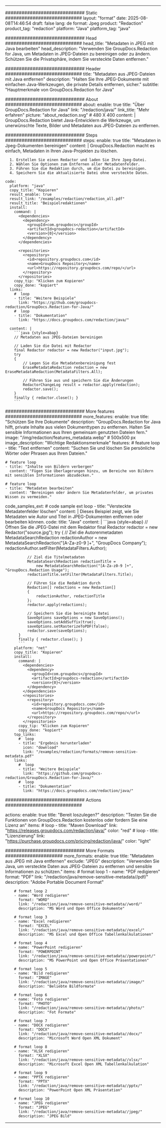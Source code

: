 
---
############################# Static ############################
layout: "format"
date:  2025-08-08T14:46:54
draft: false
lang: de
format: Jpeg
product: "Redaction"
product_tag: "redaction"
platform: "Java"
platform_tag: "java"

############################# Head ############################
head_title: "Metadaten in JPEG mit Java bearbeiten"
head_description: "Verwenden Sie GroupDocs.Redaction for Java, um Metadaten in JPEG-Dateien zu bereinigen oder zu ändern. Schützen Sie die Privatsphäre, indem Sie versteckte Daten entfernen."

############################# Header ############################
title: "Metadaten aus JPEG-Dateien mit Java entfernen" 
description: "Halten Sie Ihre JPEG-Dokumente mit einfachen Java-Werkzeugen, die private Details entfernen, sicher."
subtitle: "Hauptmerkmale von GroupDocs.Redaction for Java" 

############################# About ############################
about:
    enable: true
    title: "Über GroupDocs.Redaction for Java"
    link: "/redaction/java/"
    link_title: "Mehr erfahren"
    picture: "about_redaction.svg" # 480 X 400
    content: |
       GroupDocs.Redaction bietet Java-Entwicklern die Werkzeuge, um unerwünschte Texte, Bilder und Metadaten aus JPEG-Dateien zu entfernen.

############################# Steps ############################
steps:
    enable: true
    title: "Metadaten in Jpeg-Dokumenten bereinigen"
    content: |
      GroupDocs.Redaction macht es einfach, Metadaten in Ihren Java-Projekten zu löschen.
      
      1. Erstellen Sie einen Redactor und laden Sie Ihre Jpeg-Datei.
      2. Wählen Sie Optionen zum Entfernen aller Metadatenfelder.
      3. Führen Sie die Redaktion durch, um die Datei zu bereinigen.
      4. Speichern Sie die aktualisierte Datei ohne versteckte Daten.
   
    code:
      platform: "java"
      copy_title: "Kopieren"
      result_enable: true
      result_link: "/examples/redaction/redaction_all.pdf"
      result_title: "Beispielredaktionen"
      install:
        command: |
          <dependencies>
            <dependency>
              <groupId>com.groupdocs</groupId>
              <artifactId>groupdocs-redaction</artifactId>
              <version>{0}</version>
            </dependency>
          </dependencies>

          <repositories>
            <repository>
              <id>repository.groupdocs.com</id>
              <name>GroupDocs Repository</name>
              <url>https://repository.groupdocs.com/repo/</url>
            </repository>
          </repositories>
        copy_tip: "Klicken zum Kopieren"
        copy_done: "kopiert"
      links:
        #  loop
        - title: "Weitere Beispiele"
          link: "https://github.com/groupdocs-redaction/GroupDocs.Redaction-for-Java/"
        #  loop
        - title: "Dokumentation"
          link: "https://docs.groupdocs.com/redaction/java/"
          
      content: |
        ```java {style=abap}
        // Metadaten aus JPEG-Dateien bereinigen

        // Laden Sie die Datei mit Redactor
        final Redactor redactor = new Redactor("input.jpg");
        try
        {
            // Legen Sie die Metadatenbereinigung fest
            EraseMetadataRedaction redaction = new EraseMetadataRedaction(MetadataFilters.All);

            // Führen Sie aus und speichern Sie die Änderungen
            RedactorChangeLog result = redactor.apply(redaction);
            redactor.save();
        }
        finally { redactor.close(); }
        ```            


############################# More features ############################
more_features:
  enable: true
  title: "Schützen Sie Ihre Dokumente"
  description: "GroupDocs.Redaction for Java hilft, private Inhalte aus vielen Dokumenttypen zu entfernen. Halten Sie sensible Informationen aus Ihren gemeinsam genutzten Dateien fern."
  image: "/img/redaction/features_metadata.webp" # 500x500 px
  image_description: "Wichtige Redaktionsmerkmale"
  features:
    # feature loop
    - title: "Text entfernen"
      content: "Suchen Sie und löschen Sie persönliche Wörter oder Phrasen aus Ihren Dateien."

    # feature loop
    - title: "Inhalte von Bildern verbergen"
      content: "Fügen Sie Überlagerungen hinzu, um Bereiche von Bildern mit sensiblen Informationen abzudecken."

    # feature loop
    - title: "Metadaten bearbeiten"
      content: "Bereinigen oder ändern Sie Metadatenfelder, um privates Wissen zu vermeiden."
      
  code_samples_ext:
    # code sample ext loop
    - title: "Versteckte Metadatenfelder löschen"
      content: |
        Dieses Beispiel zeigt, wie Sie Metadaten wie Autor und Titel in JPEG-Dokumenten entfernen oder bearbeiten können.
      code:
        title: "Java"
        content: |
          ```java {style=abap}
          //  Öffnen Sie die JPEG-Datei mit dem Redaktor
          final Redactor redactor = new Redactor("source.jpg");
          try
          {
              // Ziel die Autorenmetadaten
              MetadataSearchRedaction redactionAuthor = 
                  new MetadataSearchRedaction("[A-Za-z0-9 ]+", "GroupDocs Company");
              redactionAuthor.setFilter(MetadataFilters.Author);

              // Ziel die Titelmetadaten
              MetadataSearchRedaction redactionTitle = 
                  new MetadataSearchRedaction("[A-Za-z0-9 ]+", "GroupDocs.Redaction Usage");
              redactionTitle.setFilter(MetadataFilters.Title);

              // Führen Sie die Redaktion durch
              Redaction[] redactions = new Redaction[]
              {
                  redactionAuthor, redactionTitle
              };
              redactor.apply(redactions);

              // Speichern Sie die bereinigte Datei
              SaveOptions saveOptions = new SaveOptions();
              saveOptions.setAddSuffix(true);
              saveOptions.setRasterizeToPDF(false);
              redactor.save(saveOptions);
          }
          finally { redactor.close(); }
          ```
        platform: "net"
        copy_title: "Kopieren"
        install:
          command: |
            <dependencies>
              <dependency>
                <groupId>com.groupdocs</groupId>
                <artifactId>groupdocs-redaction</artifactId>
                <version>{0}</version>
              </dependency>
            </dependencies>
            <repositories>
              <repository>
                <id>repository.groupdocs.com</id>
                <name>GroupDocs Repository</name>
                <url>https://repository.groupdocs.com/repo/</url>
              </repository>
            </repositories>
          copy_tip: "Klicken zum Kopieren"
          copy_done: "kopiert"
        top_links:
          #  loop
          - title: "Ergebnis herunterladen"
            icon: "download"
            link: "/examples/redaction/formats/remove-sensitive-metadata.pdf"
        links:
          #  loop
          - title: "Weitere Beispiele"
            link: "https://github.com/groupdocs-redaction/GroupDocs.Redaction-for-Java/"
          #  loop
          - title: "Dokumentation"
            link: "https://docs.groupdocs.com/redaction/java/"


############################# Actions ############################

actions:
  enable: true
  title: "Bereit loszulegen?"
  description: "Testen Sie die Funktionen von GroupDocs.Redaction kostenlos oder fordern Sie eine Lizenz an"
  items:
    #  loop
    - title: "Maven Download"
      link: "https://releases.groupdocs.com/redaction/java/"
      color: "red"
        #  loop
    - title: "Lizenzierung"
      link: "https://purchase.groupdocs.com/pricing/redaction/java/"
      color: "light"


############################# More Formats #####################
more_formats:
    enable: true
    title: "Metadaten aus JPEG mit Java entfernen"
    exclude: "JPEG"
    description: "Verwenden Sie Java, um versteckte Daten aus JPEG-Dateien zu entfernen und sensible Informationen zu schützen."
    items: 
        # format loop 1
        - name: "PDF redigieren"
          format: "PDF"
          link: "/redaction/java/remove-sensitive-metadata//pdf/"
          description: "Adobe Portable Document Format"

        # format loop 2
        - name: "Word redigieren"
          format: "WORD"
          link: "/redaction/java/remove-sensitive-metadata//word/"
          description: "MS Word und Open Office Dokumente"
          
        # format loop 3
        - name: "Excel redigieren"
          format: "EXCEL"
          link: "/redaction/java/remove-sensitive-metadata//excel/"
          description: "MS Excel und Open Office Tabellenkalkulationen"

        # format loop 4
        - name: "PowerPoint redigieren"
          format: "POWERPOINT"
          link: "/redaction/java/remove-sensitive-metadata//powerpoint/"
          description: "MS PowerPoint und Open Office Präsentationen"

        # format loop 5
        - name: "Bild redigieren"
          format: "IMAGE"
          link: "/redaction/java/remove-sensitive-metadata//image/"
          description: "Beliebte Bildformate"

        # format loop 6
        - name: "Foto redigieren"
          format: "PHOTO"
          link: "/redaction/java/remove-sensitive-metadata//photo/"
          description: "Fot Formate"

        # format loop 7
        - name: "DOCX redigieren"
          format: "DOCX"
          link: "/redaction/java/remove-sensitive-metadata//docx/"
          description: "Microsoft Word Open XML Dokument"
          
        # format loop 8
        - name: "XLSX redigieren"
          format: "XLSX"
          link: "/redaction/java/remove-sensitive-metadata//xlsx/"
          description: "Microsoft Excel Open XML Tabellenkalkulation"
          
        # format loop 9
        - name: "PPTX redigieren"
          format: "PPTX"
          link: "/redaction/java/remove-sensitive-metadata//pptx/"
          description: "PowerPoint Open XML Präsentation"

        # format loop 10
        - name: "JPEG redigieren"
          format: "JPEG"
          link: "/redaction/java/remove-sensitive-metadata//jpeg/"
          description: "JPEG Bild"


---
